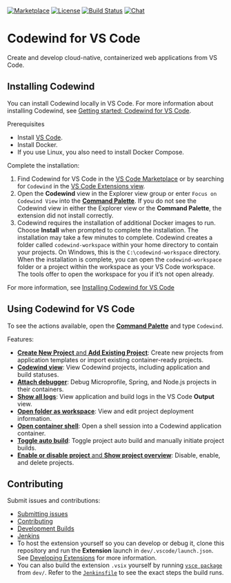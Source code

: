 [![Marketplace](https://img.shields.io/vscode-marketplace/v/IBM.codewind.svg?label=marketplace&logo=visual-studio-code)](https://marketplace.visualstudio.com/items?itemName=IBM.codewind)
[![License](https://img.shields.io/badge/License-EPL%202.0-red.svg?label=license&logo=eclipse)](https://www.eclipse.org/legal/epl-2.0/)
[![Build Status](https://ci.eclipse.org/codewind/buildStatus/icon?job=Codewind%2Fcodewind-vscode%2Fmaster)](https://ci.eclipse.org/codewind/job/Codewind/job/codewind-vscode/job/master/)
[![Chat](https://img.shields.io/static/v1.svg?label=chat&message=mattermost&color=145dbf)](https://mattermost.eclipse.org/eclipse/channels/eclipse-codewind)

# Codewind for VS Code
Create and develop cloud-native, containerized web applications from VS Code.

## Installing Codewind
You can install Codewind locally in VS Code. For more information about installing Codewind, see [Getting started: Codewind for VS Code](https://www.eclipse.org/codewind/mdt-vsc-getting-started.html).

Prerequisites
- Install [VS Code](https://code.visualstudio.com/download).
- Install Docker.
- If you use Linux, you also need to install Docker Compose.

Complete the installation:
1. Find Codewind for VS Code in the [VS Code Marketplace](https://marketplace.visualstudio.com/items?itemName=IBM.codewind) or by searching for `Codewind` in the [VS Code Extensions view](https://code.visualstudio.com/docs/editor/extension-gallery#_browse-for-extensions).
2. Open the **Codewind** view in the Explorer view group or enter `Focus on Codewind View` into the [**Command Palette**](https://code.visualstudio.com/docs/getstarted/userinterface#_command-palette). If you do not see the Codewind view in either the Explorer view or the **Command Palette**, the extension did not install correctly.
3. Codewind requires the installation of additional Docker images to run. Choose **Install** when prompted to complete the installation. The installation may take a few minutes to complete. Codewind creates a folder called `codewind-workspace` within your home directory to contain your projects. On Windows, this is the `C:\codewind-workspace` directory. When the installation is complete, you can open the `codewind-workspace` folder or a project within the workspace as your VS Code workspace. The tools offer to open the workspace for you if it’s not open already.

For more information, see [Installing Codewind for VS Code](https://www.eclipse.org/codewind/mdtvscinstallinfo.html)

## Using Codewind for VS Code
To see the actions available, open the [**Command Palette**](https://code.visualstudio.com/docs/getstarted/userinterface#_command-palette) and type `Codewind`.</br>

Features:</br>
- [**Create New Project** and **Add Existing Project**](mdt-vsc-commands-project.html): Create new projects from application templates or import existing container-ready projects.
- [**Codewind view**](mdt-vsc-commands-project.html): View Codewind projects, including application and build statuses.
- [**Attach debugger**](mdt-vsc-commands-restart-and-debug.html): Debug Microprofile, Spring, and Node.js projects in their containers.
- [**Show all logs**](mdt-vsc-commands-project.html): View application and build logs in the VS Code **Output** view.
- [**Open folder as workspace**](mdt-vsc-commands-project.html): View and edit project deployment information.
- [**Open container shell**](mdt-vsc-commands-project.html): Open a shell session into a Codewind application container.
- [**Toggle auto build**](mdt-vsc-commands-project.html): Toggle project auto build and manually initiate project builds.
- [**Enable or disable project** and **Show project overview**](mdt-vsc-commands-project.html): Disable, enable, and delete projects.

## Contributing
Submit issues and contributions:
- [Submitting issues](https://github.com/eclipse/codewind/issues)
- [Contributing](CONTRIBUTING.md)
- [Development Builds](https://download.eclipse.org/codewind/codewind-vscode/)
- [Jenkins](https://ci.eclipse.org/codewind/job/Codewind/job/codewind-vscode/)
- To host the extension yourself so you can develop or debug it, clone this repository and run the **Extension** launch in `dev/.vscode/launch.json`. See [Developing Extensions](https://code.visualstudio.com/docs/extensions/developing-extensions) for more information.
- You can also build the extension `.vsix` yourself by running [`vsce package`](https://code.visualstudio.com/api/working-with-extensions/publishing-extension#packaging-extensions) from `dev/`. Refer to the [`Jenkinsfile`](https://github.com/eclipse/codewind-vscode/blob/master/Jenkinsfile) to see the exact steps the build runs.
